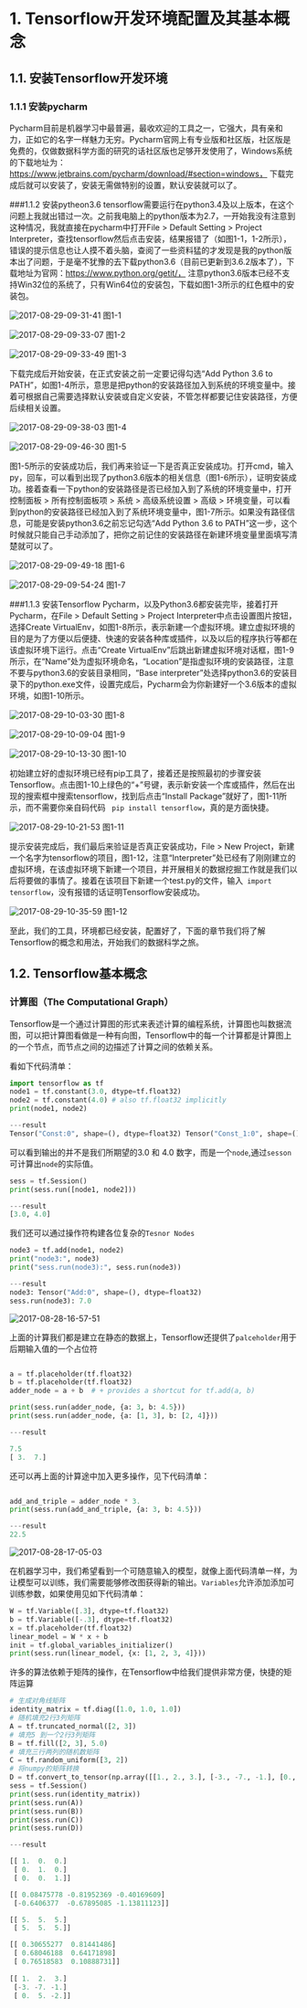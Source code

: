 # 1. Tensorflow开发环境配置及其基本概念


## 1.1. 安装Tensorflow开发环境
### 1.1.1 安装pycharm
Pycharm目前是机器学习中最普遍，最收欢迎的工具之一，它强大，具有亲和力，正如它的名字一样魅力无穷。Pycharm官网上有专业版和社区版，社区版是免费的，仅做数据科学方面的研究的话社区版也足够开发使用了，Windows系统的下载地址为：https://www.jetbrains.com/pycharm/download/#section=windows， 下载完成后就可以安装了，安装无需做特别的设置，默认安装就可以了。

###1.1.2 安装pytheon3.6
tensorflow需要运行在python3.4及以上版本，在这个问题上我就出错过一次。之前我电脑上的python版本为2.7，一开始我没有注意到这种情况，我就直接在pycharm中打开File > Default Setting > Project Interpreter，查找tensorflow然后点击安装，结果报错了（如图1-1，1-2所示），错误的提示信息也让人摸不着头脑，查阅了一些资料猛的才发现是我的python版本出了问题，于是毫不犹豫的去下载python3.6（目前已更新到3.6.2版本了），下载地址为官网：https://www.python.org/getit/， 注意python3.6版本已经不支持Win32位的系统了，只有Win64位的安装包，下载如图1-3所示的红色框中的安装包。

![2017-08-29-09-31-41](http://qiniu.xdpie.com/2017-08-29-09-31-41.png)
图1-1

![2017-08-29-09-33-07](http://qiniu.xdpie.com/2017-08-29-09-33-07.png)
图1-2

![2017-08-29-09-33-49](http://qiniu.xdpie.com/2017-08-29-09-33-49.png)
图1-3

下载完成后开始安装，在正式安装之前一定要记得勾选“Add Python 3.6 to PATH”，如图1-4所示，意思是把python的安装路径加入到系统的环境变量中。接着可根据自己需要选择默认安装或自定义安装，不管怎样都要记住安装路径，方便后续相关设置。

![2017-08-29-09-38-03](http://qiniu.xdpie.com/2017-08-29-09-38-03.png)
图1-4

![2017-08-29-09-46-30](http://qiniu.xdpie.com/2017-08-29-09-46-30.png)
图1-5

图1-5所示的安装成功后，我们再来验证一下是否真正安装成功。打开cmd，输入py，回车，可以看到出现了python3.6版本的相关信息（图1-6所示），证明安装成功。接着查看一下python的安装路径是否已经加入到了系统的环境变量中，打开控制面板 > 所有控制面板项 > 系统 > 高级系统设置 > 高级 > 环境变量，可以看到python的安装路径已经加入到了系统环境变量中，图1-7所示。如果没有路径信息，可能是安装python3.6之前忘记勾选“Add Python 3.6 to PATH”这一步，这个时候就只能自己手动添加了，把你之前记住的安装路径在新建环境变量里面填写清楚就可以了。

![2017-08-29-09-49-18](http://qiniu.xdpie.com/2017-08-29-09-49-18.png)
图1-6

![2017-08-29-09-54-24](http://qiniu.xdpie.com/2017-08-29-09-54-24.png)
图1-7

###1.1.3 安装Tensorflow
Pycharm，以及Python3.6都安装完毕，接着打开Pycharm，在File > Default Setting > Project Interpreter中点击设置图片按钮，选择Create VirtualEnv，如图1-8所示，表示新建一个虚拟环境。建立虚拟环境的目的是为了方便以后便捷、快速的安装各种库或插件，以及以后的程序执行等都在该虚拟环境下运行。点击“Create VirtualEnv”后跳出新建虚拟环境对话框，图1-9所示，在“Name”处为虚拟环境命名，“Location”是指虚拟环境的安装路径，注意不要与python3.6的安装目录相同，“Base interpreter”处选择python3.6的安装目录下的python.exe文件，设置完成后，Pycharm会为你新建好一个3.6版本的虚拟环境，如图1-10所示。

![2017-08-29-10-03-30](http://qiniu.xdpie.com/2017-08-29-10-03-30.png)
图1-8

![2017-08-29-10-09-04](http://qiniu.xdpie.com/2017-08-29-10-09-04.png)
图1-9

![2017-08-29-10-13-30](http://qiniu.xdpie.com/2017-08-29-10-13-30.png)
图1-10

初始建立好的虚拟环境已经有pip工具了，接着还是按照最初的步骤安装Tensorflow。点击图1-10上绿色的“+”号键，表示新安装一个库或插件，然后在出现的搜索框中搜索tensorflow，找到后点击“Install Package”就好了，图1-11所示，而不需要你亲自码代码 ``` pip install tensorflow```，真的是方面快捷。

![2017-08-29-10-21-53](http://qiniu.xdpie.com/2017-08-29-10-21-53.png)
图1-11

提示安装完成后，我们最后来验证是否真正安装成功，File > New Project，新建一个名字为tensorflow的项目，图1-12，注意“Interpreter”处已经有了刚刚建立的虚拟环境，在该虚拟环境下新建一个项目，并开展相关的数据挖掘工作就是我们以后将要做的事情了。接着在该项目下新建一个test.py的文件，输入``` import tensorflow```，没有报错的话证明Tensorflow安装成功。

![2017-08-29-10-35-59](http://qiniu.xdpie.com/2017-08-29-10-35-59.png)
图1-12

至此，我们的工具，环境都已经安装，配置好了，下面的章节我们将了解Tensorflow的概念和用法，开始我们的数据科学之旅。

## 1.2. Tensorflow基本概念

### 计算图（The Computational Graph）
Tensorflow是一个通过计算图的形式来表述计算的编程系统，计算图也叫数据流图，可以把计算图看做是一种有向图，Tensorflow中的每一个计算都是计算图上的一个节点，而节点之间的边描述了计算之间的依赖关系。

看如下代码清单：

```Python
import tensorflow as tf
node1 = tf.constant(3.0, dtype=tf.float32)
node2 = tf.constant(4.0) # also tf.float32 implicitly
print(node1, node2)

---result
Tensor("Const:0", shape=(), dtype=float32) Tensor("Const_1:0", shape=(), dtype=float32)

```
可以看到输出的并不是我们所期望的3.0 和 4.0 数字，而是一个`node`,通过`sesson`可计算出`node`的实际值。

```Python
sess = tf.Session()
print(sess.run([node1, node2]))

---result
[3.0, 4.0]
```

我们还可以通过操作符构建各位复杂的`Tesnor Nodes`

```Python
node3 = tf.add(node1, node2)
print("node3:", node3)
print("sess.run(node3):", sess.run(node3))

---result
node3: Tensor("Add:0", shape=(), dtype=float32)
sess.run(node3): 7.0
```

![2017-08-28-16-57-51](http://qiniu.xdpie.com/2017-08-28-16-57-51.png)

上面的计算我们都是建立在静态的数据上，Tensorflow还提供了`palceholder`用于后期输入值的一个占位符

```Python

a = tf.placeholder(tf.float32)
b = tf.placeholder(tf.float32)
adder_node = a + b  # + provides a shortcut for tf.add(a, b)

print(sess.run(adder_node, {a: 3, b: 4.5}))
print(sess.run(adder_node, {a: [1, 3], b: [2, 4]}))

---result

7.5
[ 3.  7.]

```
还可以再上面的计算途中加入更多操作，见下代码清单：

```Python

add_and_triple = adder_node * 3.
print(sess.run(add_and_triple, {a: 3, b: 4.5}))

---result
22.5
```

![2017-08-28-17-05-03](http://qiniu.xdpie.com/2017-08-28-17-05-03.png)

在机器学习中，我们希望看到一个可随意输入的模型，就像上面代码清单一样，为让模型可以训练，我们需要能够修改图获得新的输出。`Variables`允许添加添加可训练参数，如果使用见如下代码清单：

```Python
W = tf.Variable([.3], dtype=tf.float32)
b = tf.Variable([-.3], dtype=tf.float32)
x = tf.placeholder(tf.float32)
linear_model = W * x + b
init = tf.global_variables_initializer()
print(sess.run(linear_model, {x: [1, 2, 3, 4]}))
```

许多的算法依赖于矩阵的操作，在Tensorflow中给我们提供非常方便，快捷的矩阵运算

```Python
# 生成对角线矩阵
identity_matrix = tf.diag([1.0, 1.0, 1.0])
# 随机填充2行3列矩阵
A = tf.truncated_normal([2, 3])
# 填充5 到一个2行3列矩阵
B = tf.fill([2, 3], 5.0)
# 填充三行两列的随机数矩阵
C = tf.random_uniform([3, 2])
# 将numpy的矩阵转换
D = tf.convert_to_tensor(np.array([[1., 2., 3.], [-3., -7., -1.], [0., 5., -2.]]))
sess = tf.Session()
print(sess.run(identity_matrix))
print(sess.run(A))
print(sess.run(B))
print(sess.run(C))
print(sess.run(D))

---result

[[ 1.  0.  0.]
 [ 0.  1.  0.]
 [ 0.  0.  1.]]

[[ 0.08475778 -0.81952369 -0.40169609]
 [-0.6406377  -0.67895085 -1.13811123]]

[[ 5.  5.  5.]
 [ 5.  5.  5.]]

[[ 0.30655277  0.81441486]
 [ 0.68046188  0.64171898]
 [ 0.76518583  0.10888731]]
 
[[ 1.  2.  3.]
 [-3. -7. -1.]
 [ 0.  5. -2.]]
```


